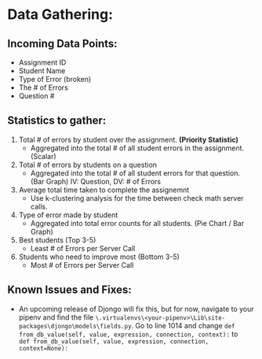 # Data Gathering:

## Incoming Data Points:
  - Assignment ID
  - Student Name
  - Type of Error (broken)
  - The # of Errors
  - Question #
 
## Statistics to gather:
   1. Total # of errors by student over the assignment. **(Priority Statistic)**
      * Aggregated into the total # of all student errors in the assignment. (Scalar)
   2. Total # of errors by students on a question
      * Aggregated into the total # of all student errors for that question. (Bar Graph) IV: Question, DV: # of Errors
   3. Average total time taken to complete the assignemnt
      * Use k-clustering analysis for the time between check math server calls.
   4. Type of error made by student
      * Aggregated into total error counts for all students. (Pie Chart / Bar Graph)
   5. Best students (Top 3-5)
      * Least # of Errors per Server Call
   6. Students who need to improve most (Bottom 3-5)
      * Most # of Errors per Server Call


## Known Issues and Fixes:
* An upcoming release of Djongo will fix this, but for now, navigate to your pipenv and find the 
file `\.virtualenvs\<your-pipenv>\Lib\site-packages\djongo\models\fields.py`. Go to line 1014 and 
change `def from_db_value(self, value, expression, connection, context):` to 
`    def from_db_value(self, value, expression, connection, context=None):`
